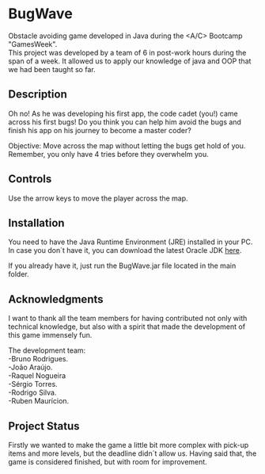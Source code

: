 # BugWave
Obstacle avoiding game developed in Java during the <A/C> Bootcamp "GamesWeek".     
This project was developed by a team of 6 in post-work hours during the span of a week. It allowed us to apply our knowledge of java and OOP that we had been taught so far.

## Description
Oh no! As he was developing his first app, the code cadet (you!) came across his first bugs! Do you think you can help him avoid the bugs and finish his app on his journey to become a master coder?      
     
Objective: Move across the map without letting the bugs get hold of you. Remember, you only have 4 tries before they overwhelm you.    

## Controls 
Use the arrow keys to move the player across the map.  

## Installation
You need to have the Java Runtime Environment (JRE) installed in your PC. In case you don´t have it, you can download the latest Oracle JDK [here](https://www.oracle.com/java/technologies/downloads/).

If you already have it, just run the BugWave.jar file located in the main folder.

## Acknowledgments 
I want to thank all the team members for having contributed not only with technical knowledge, but also with a spirit that made the development of this game immensely fun.

The development team:   
-Bruno Rodrigues.   
-João Araújo.   
-Raquel Nogueira   
-Sérgio Torres.   
-Rodrigo Silva.   
-Ruben Maurícion.   

## Project Status
Firstly we wanted to make the game a little bit more complex with pick-up items and more levels, but the deadline didn´t allow us. Having said that, the game is considered finished, but with room for improvement.

